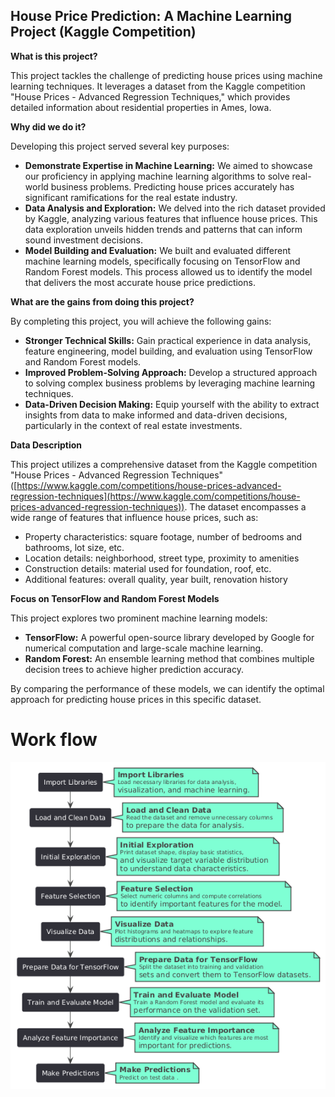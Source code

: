 ## House Price Prediction: A Machine Learning Project (Kaggle Competition)

**What is this project?**

This project tackles the challenge of predicting house prices using machine learning techniques. It leverages a dataset from the Kaggle competition "House Prices - Advanced Regression Techniques," which provides detailed information about residential properties in Ames, Iowa. 

**Why did we do it?**

Developing this project served several key purposes:

* **Demonstrate Expertise in Machine Learning:**  We aimed to showcase our proficiency in applying machine learning algorithms to solve real-world business problems. Predicting house prices accurately has significant ramifications for the real estate industry.
* **Data Analysis and Exploration:** We delved into the rich dataset provided by Kaggle, analyzing various features that influence house prices. This data exploration unveils hidden trends and patterns that can inform sound investment decisions.
* **Model Building and Evaluation:** We built and evaluated different machine learning models, specifically focusing on TensorFlow and Random Forest models. This process allowed us to identify the model that delivers the most accurate house price predictions.

**What are the gains from doing this project?**

By completing this project, you will achieve the following gains:

* **Stronger Technical Skills:** Gain practical experience in data analysis, feature engineering, model building, and evaluation using TensorFlow and Random Forest models.
* **Improved Problem-Solving Approach:** Develop a structured approach to solving complex business problems by leveraging machine learning techniques.
* **Data-Driven Decision Making:** Equip yourself with the ability to extract insights from data to make informed and data-driven decisions, particularly in the context of real estate investments.

**Data Description**

This project utilizes a comprehensive dataset from the Kaggle competition "House Prices - Advanced Regression Techniques" ([https://www.kaggle.com/competitions/house-prices-advanced-regression-techniques](https://www.kaggle.com/competitions/house-prices-advanced-regression-techniques)). The dataset encompasses a wide range of features that influence house prices, such as:

* Property characteristics: square footage, number of bedrooms and bathrooms, lot size, etc.
* Location details: neighborhood, street type, proximity to amenities
* Construction details: material used for foundation, roof, etc.
* Additional features: overall quality, year built, renovation history

**Focus on TensorFlow and Random Forest Models**

This project explores two prominent machine learning models:

* **TensorFlow:** A powerful open-source library developed by Google for numerical computation and large-scale machine learning.
* **Random Forest:** An ensemble learning method that combines multiple decision trees to achieve higher prediction accuracy.

By comparing the performance of these models, we can identify the optimal approach for predicting house prices in this specific dataset.

# Work flow
![Image description](Img/House_Prediction_workflow.png)
